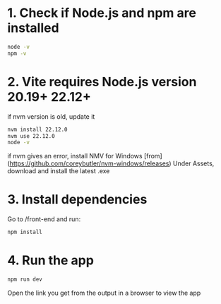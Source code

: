 # 1. Check if Node.js and npm are installed

```bash
node -v
npm -v
```
# 2. Vite requires Node.js version 20.19+ 22.12+

if nvm version is old, update it
```bash
nvm install 22.12.0
nvm use 22.12.0
node -v
```

if nvm gives an error, install NMV for Windows [from] (https://github.com/coreybutler/nvm-windows/releases)
Under Assets, download and install the latest .exe

# 3. Install dependencies
Go to /front-end and run:
```bash
npm install
```
# 4. Run the app
```bash
npm run dev
```
Open the link you get from the output in a browser to view the app
